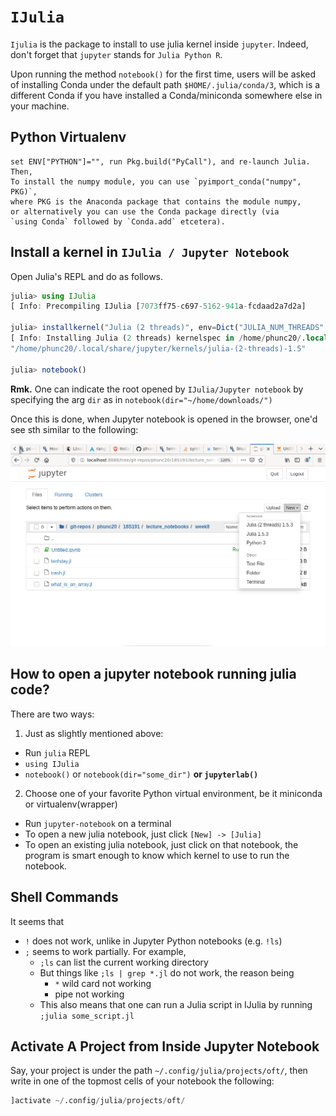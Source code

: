 # `IJulia`
`Ijulia` is the package to install to use julia kernel inside `jupyter`. Indeed, don't forget that
`jupyter` stands for `Julia Python R`.

Upon running the method `notebook()` for the first time, users will be asked of installing Conda under the
default path `$HOME/.julia/conda/3`, which is a different Conda if you have installed a Conda/miniconda
somewhere else in your machine.


## Python Virtualenv
```
set ENV["PYTHON"]="", run Pkg.build("PyCall"), and re-launch Julia. Then,
To install the numpy module, you can use `pyimport_conda("numpy", PKG)`,
where PKG is the Anaconda package that contains the module numpy,
or alternatively you can use the Conda package directly (via
`using Conda` followed by `Conda.add` etcetera).
```

## Install a kernel in `IJulia / Jupyter Notebook`
Open Julia's REPL and do as follows.
```julia
julia> using IJulia
[ Info: Precompiling IJulia [7073ff75-c697-5162-941a-fcdaad2a7d2a]

julia> installkernel("Julia (2 threads)", env=Dict("JULIA_NUM_THREADS" => "2"))
[ Info: Installing Julia (2 threads) kernelspec in /home/phunc20/.local/share/jupyter/kernels/julia-(2-threads)-1.5
"/home/phunc20/.local/share/jupyter/kernels/julia-(2-threads)-1.5"

julia> notebook()
```
**Rmk.** One can indicate the root opened by `IJulia/Jupyter notebook` by specifying the arg `dir` as in `notebook(dir="~/home/downloads/")`

Once this is done, when Jupyter notebook is opened in the browser, one'd see sth similar to the following:

<img src="figs/kernel.png">


## How to open a jupyter notebook running julia code?
There are two ways:
01. Just as slightly mentioned above:
  - Run `julia` REPL
  - `using IJulia`
  - `notebook()` or `notebook(dir="some_dir")` **or `jupyterlab()`**
02. Choose one of your favorite Python virtual environment, be it miniconda or virtualenv(wrapper)
  - Run `jupyter-notebook` on a terminal
  - To open a new julia notebook, just click `[New] -> [Julia]`
  - To open an existing julia notebook, just click on that notebook, the program is smart enough to know which kernel to use to run the notebook.


## Shell Commands
It seems that
- `!` does not work, unlike in Jupyter Python notebooks (e.g. `!ls`)
- `;` seems to work partially. For example,
  - `;ls` can list the current working directory
  - But things like `;ls | grep *.jl` do not work, the reason being
    - `*` wild card not working
    - pipe not working
  - This also means that one can run a Julia script in IJulia by running `;julia some_script.jl`


## Activate A Project from Inside Jupyter Notebook
Say, your project is under the path `~/.config/julia/projects/oft/`,
then write in one of the topmost cells of your notebook the following:
```julia
]activate ~/.config/julia/projects/oft/
```
